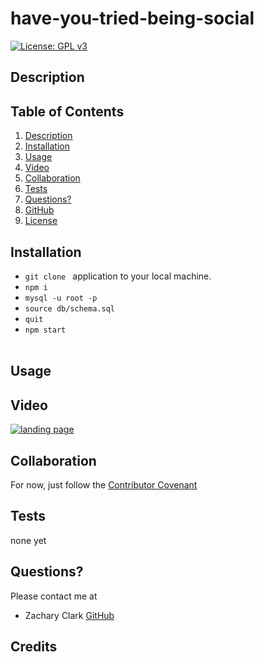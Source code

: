 # have-you-tried-being-social

[![License: GPL v3](https://img.shields.io/badge/License-GPLv3-blue.svg)](https://www.gnu.org/licenses/gpl-3.0)

## Description



## Table of Contents

1. [Description](#description)
2. [Installation](#installation)
3. [Usage](#usage)
4. [Video](#video)
5. [Collaboration](#collaboration)
6. [Tests](#tests)
7. [Questions?](#questions?)
8. [GitHub](#gitHub)
9. [License](#license)

## Installation

- `git clone ` application to your local machine.
- `npm i `
- `mysql -u root -p`
- `source db/schema.sql`
- `quit`
- `npm start` <br><br>
  

## Usage



## Video

[![landing page](./public/img/screenshotHomepage.png)](_______ "Demo Video")

## Collaboration

For now, just follow the [Contributor Covenant](https://www.contributor-covenant.org/)

## Tests

none yet

## Questions?

Please contact me at

- Zachary Clark [GitHub](https://github.com/zaclark369)


## Credits


